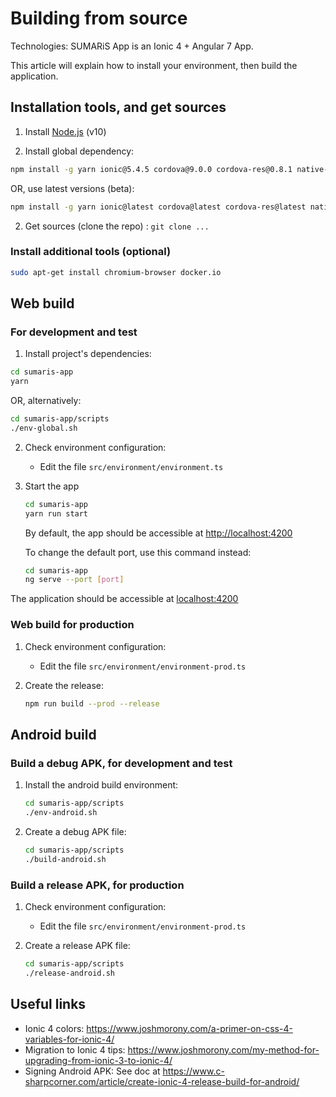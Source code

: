 # Building from source

Technologies: SUMARiS App is an Ionic 4 + Angular 7 App.

This article will explain how to install your environment, then build the application.

## Installation tools, and get sources

1. Install [Node.js](https://nodejs.org/en/) (v10)

2. Install global dependency: 
```bash
npm install -g yarn ionic@5.4.5 cordova@9.0.0 cordova-res@0.8.1 native-run@0.2.9 
```

OR, use latest versions (beta):
```bash
npm install -g yarn ionic@latest cordova@latest cordova-res@latest native-run@latest
```

2. Get sources (clone the repo) : `git clone ...`

### Install additional tools (optional)
```bash
sudo apt-get install chromium-browser docker.io
```

## Web build

### For development and test

1. Install project's dependencies:
```bash
cd sumaris-app
yarn
```
OR, alternatively: 
```bash
cd sumaris-app/scripts
./env-global.sh
```

2. Check environment configuration:

   - Edit the file `src/environment/environment.ts`
   
3. Start the app
    ```bash
    cd sumaris-app
    yarn run start
    ```
   By default, the app should be accessible at [http://localhost:4200](http://localhost:4200)
   
   To change the default port, use this command instead:
    
    ```bash
    cd sumaris-app
    ng serve --port [port]
    ```

The application should be accessible at [localhost:4200](http://localhost:4200)

### Web build for production

1. Check environment configuration:

   - Edit the file `src/environment/environment-prod.ts`

2. Create the release:
    ```bash
    npm run build --prod --release
    ```

## Android build 

### Build a debug APK, for development and test

1. Install the android build environment:
    ```bash
    cd sumaris-app/scripts
    ./env-android.sh
    ```

2. Create a debug APK file:
    ```bash
    cd sumaris-app/scripts
    ./build-android.sh
    ```

### Build a release APK, for production

1. Check environment configuration:

   - Edit the file `src/environment/environment-prod.ts`

2. Create a release APK file:
    ```bash
    cd sumaris-app/scripts
    ./release-android.sh
    ```

## Useful links

- Ionic 4 colors: https://www.joshmorony.com/a-primer-on-css-4-variables-for-ionic-4/
- Migration to Ionic 4 tips: https://www.joshmorony.com/my-method-for-upgrading-from-ionic-3-to-ionic-4/
- Signing Android APK: See doc at 
   https://www.c-sharpcorner.com/article/create-ionic-4-release-build-for-android/
